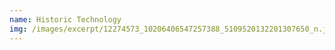 ```yaml
---
name: Historic Technology
img: /images/excerpt/12274573_10206406547257388_5109520132201307650_n.jpg
---
```

